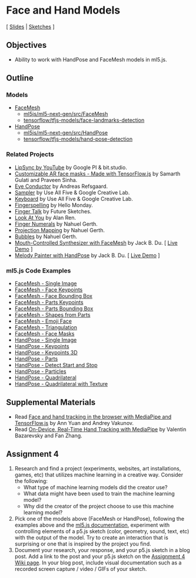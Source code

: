 # Face and Hand Models

[ [Slides](https://docs.google.com/presentation/d/1otYnpKOQG2iwVMPExmTgppvQ6aeKN2UW7HxxcGktJnc/) \| [Sketches](https://editor.p5js.org/jackbdu/collections/kjuPKBzeH) ]

## Objectives

-   Ability to work with HandPose and FaceMesh models in ml5.js.

## Outline

### Models

-   [FaceMesh](https://docs.ml5js.org/#/reference/facemesh)
    -   [ml5js/ml5-next-gen/src/FaceMesh](https://github.com/ml5js/ml5-next-gen/tree/main/src/FaceMesh)
    -   [tensorflow/tfjs-models/face-landmarks-detection](https://github.com/tensorflow/tfjs-models/tree/master/face-landmarks-detection)
-   [HandPose](https://docs.ml5js.org/#/reference/handpose)
    -   [ml5js/ml5-next-gen/src/HandPose](https://github.com/ml5js/ml5-next-gen/tree/main/src/HandPose)
    -   [tensorflow/tfjs-models/hand-pose-detection](https://github.com/tensorflow/tfjs-models/tree/master/hand-pose-detection)

### Related Projects

-   [LipSync by YouTube](https://experiments.withgoogle.com/lipsync) by Google PI & bit.studio.
-   [Customizable AR face masks - Made with TensorFlow.js](https://www.youtube.com/watch?v=TpiGFaHC_5U) by Samarth Gulati and Praveen Sinha.
-   [Eye Conductor](https://www.andreasrefsgaard.dk/projects/eye-conductor/) by Andreas Refsgaard.
-   [Sampler](https://experiments.withgoogle.com/sampler) by Use All Five & Google Creative Lab.
-   [Keyboard](https://experiments.withgoogle.com/keyboard) by Use All Five & Google Creative Lab.
-   [Fingerspelling](https://www.hellomonday.com/work/fingerspelling) by Hello Monday.
-   [Finger Talk](https://www.media.mit.edu/projects/finger-talk/overview/) by Future Sketches.
-   [Look At You](https://itp.alan.ooo/classes/ml4w/look-at-you) by Alan Ren.
-   [Finger Numerals](https://www.instagram.com/p/CsBMOvUL4CP/) by Nahuel Gerth.
-   [Projection Mapping](https://www.instagram.com/p/CrLLNzGLcoA/) by Nahuel Gerth.
-   [Bubbles](https://www.instagram.com/p/C6S5BHPCGu3/) by Nahuel Gerth.
-   [Mouth-Controlled Synthesizer with FaceMesh](https://www.instagram.com/p/C41i1VQsfs0/) by Jack B. Du. [ [Live Demo](https://editor.p5js.org/jackbdu/full/lNFGj9ENL) ]
-   [Melody Painter with HandPose](https://www.instagram.com/p/C4WozrtsZ4r/) by Jack B. Du. [ [Live Demo](https://editor.p5js.org/jackbdu/full/jIvzImJMb) ]

### ml5.js Code Examples

-   [FaceMesh - Single Image](https://editor.p5js.org/ml5/sketches/lqQZrDJHF)
-   [FaceMesh - Face Keypoints](https://editor.p5js.org/ml5/sketches/lCurUW1TT)
-   [FaceMesh - Face Bounding Box](https://editor.p5js.org/ml5/sketches/fMCIspRD7_)
-   [FaceMesh - Parts Keypoints](https://editor.p5js.org/ml5/sketches/EjynWxazD4)
-   [FaceMesh - Parts Bounding Box](https://editor.p5js.org/ml5/sketches/F9jRILxn2)
-   [FaceMesh - Shapes from Parts](https://editor.p5js.org/ml5/sketches/6qj0M3ElM)
-   [FaceMesh - Emoji Face](https://editor.p5js.org/jackbdu/sketches/yZaBHBH6S)
-   [FaceMesh - Triangulation](https://editor.p5js.org/jackbdu/sketches/J_NYWKtT7)
-   [FaceMesh - Face Masks](https://editor.p5js.org/jackbdu/sketches/O6BB8iRHv)
-   [HandPose - Single Image](https://editor.p5js.org/ml5/sketches/8VK_l3XwE)
-   [HandPose - Keypoints](https://editor.p5js.org/ml5/sketches/QGH3dwJ1A)
-   [HandPose - Keypoints 3D](https://editor.p5js.org/jackbdu/sketches/DZoGg02Sx)
-   [HandPose - Parts](https://editor.p5js.org/ml5/sketches/DNbSiIYKB)
-   [HandPose - Detect Start and Stop](https://editor.p5js.org/ml5/sketches/W9vFFT5RM)
-   [HandPose - Particles](https://editor.p5js.org/jackbdu/sketches/4Pd5XgWtC)
-   [HandPose - Quadrilateral](https://editor.p5js.org/jackbdu/sketches/s3uqE-9fA)
-   [HandPose - Quadrilateral with Texture](https://editor.p5js.org/jackbdu/sketches/JwMBQyES3)

## Supplemental Materials

-   Read [Face and hand tracking in the browser with MediaPipe and TensorFlow.js](https://blog.tensorflow.org/2020/03/face-and-hand-tracking-in-browser-with-mediapipe-and-tensorflowjs.html) by Ann Yuan and Andrey Vakunov.
-   Read [On-Device, Real-Time Hand Tracking with MediaPipe](https://research.google/blog/on-device-real-time-hand-tracking-with-mediapipe/) by Valentin Bazarevsky and Fan Zhang.

## Assignment 4

1. Research and find a project (experiments, websites, art installations, games, etc) that utilizes machine learning in a creative way. Consider the following:
    - What type of machine learning models did the creator use?
    - What data might have been used to train the machine learning model?
    - Why did the creator of the project choose to use this machine learning model?
2. Pick one of the models above (FaceMesh or HandPose), following the examples above and the [ml5.js documentation](https://docs.ml5js.org/), experiment with controlling elements of a p5.js sketch (color, geometry, sound, text, etc) with the output of the model. Try to create an interaction that is surprising or one that is inspired by the project you find.
3. Document your research, your response, and your p5.js sketch in a blog post. Add a link to the post and your p5.js sketch on the [Assignment 4 Wiki page](https://github.com/jackbdu/Intro-ML-Arts-IMA-Summer24/wiki/Assignment-4). In your blog post, include visual documentation such as a recorded screen capture / video / GIFs of your sketch.
